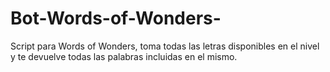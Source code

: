 # Bot-Words-of-Wonders-
Script para Words of Wonders, toma todas las letras disponibles en el nivel y te devuelve todas las palabras incluidas en el mismo. 
